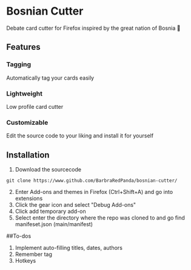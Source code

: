 # Bosnian Cutter
Debate card cutter for Firefox inspired by the great nation of Bosnia 💪

## Features
### Tagging
Automatically tag your cards easily

### Lightweight
Low profile card cutter 

### Customizable
Edit the source code to your liking and install it for yourself

## Installation
1. Download the sourcecode
```
git clone https://www.github.com/BarbraRedPanda/bosnian-cutter/
```
2. Enter Add-ons and themes in Firefox (Ctrl+Shift+A) and go into extensions
3. Click the gear icon and select "Debug Add-ons"
4. Click add temporary add-on
5. Select enter the directory where the repo was cloned to and go find manifeset.json (main/manifest)

##To-dos
1. Implement auto-filling titles, dates, authors
2. Remember tag
3. Hotkeys
